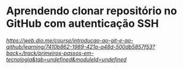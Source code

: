 # Aprendendo clonar repositório no GitHub com autenticação SSH

###### https://web.dio.me/course/introducao-ao-git-e-ao-github/learning/7410b862-1989-421a-a48d-500db5857f53?back=/track/primeiros-passos-em-tecnologia&tab=undefined&moduleId=undefined

